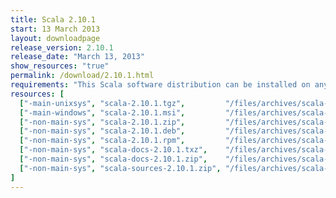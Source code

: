 ```yaml
---
title: Scala 2.10.1
start: 13 March 2013
layout: downloadpage
release_version: 2.10.1
release_date: "March 13, 2013"
show_resources: "true"
permalink: /download/2.10.1.html
requirements: "This Scala software distribution can be installed on any Unix-like or Windows system. It requires the Java runtime version 1.6 or later, which can be downloaded <a href='http://www.java.com/'>here</a>."
resources: [
  ["-main-unixsys", "scala-2.10.1.tgz",         "/files/archives/scala-2.10.1.tgz",         "Max OS X, Unix, Cygwin",  "23.9 MB"],
  ["-main-windows", "scala-2.10.1.msi",         "/files/archives/scala-2.10.1.msi",         "Windows (msi installer)", "43.3 MB"],
  ["-non-main-sys", "scala-2.10.1.zip",         "/files/archives/scala-2.10.1.zip",         "Windows",                 "23.9 MB"],
  ["-non-main-sys", "scala-2.10.1.deb",         "/files/archives/scala-2.10.1.deb",         "Debian",                  "21.0 MB"],
  ["-non-main-sys", "scala-2.10.1.rpm",         "/files/archives/scala-2.10.1.rpm",         "RPM package",             "21.0 MB"],
  ["-non-main-sys", "scala-docs-2.10.1.txz",    "/files/archives/scala-docs-2.10.1.txz",    "API docs",                "1.8 MB"],
  ["-non-main-sys", "scala-docs-2.10.1.zip",    "/files/archives/scala-docs-2.10.1.zip",    "API docs",                "21.3 MB"],
  ["-non-main-sys", "scala-sources-2.10.1.zip", "/files/archives/scala-sources-2.10.1.zip", "sources",                 "37.6 MB"]
]
---
```


